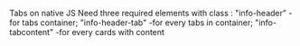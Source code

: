Tabs on native JS
Need three required elements with class : "info-header" - for tabs container; "info-header-tab" -for every tabs in container;
"info-tabcontent" -for every cards with content
